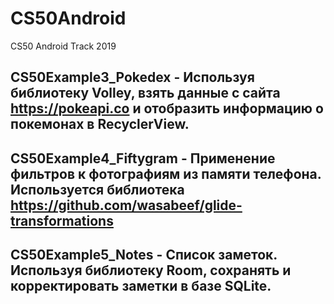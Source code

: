 # CS50Android
CS50 Android Track 2019

## CS50Example3_Pokedex - Используя библиотеку Volley, взять данные с сайта https://pokeapi.co и отобразить информацию о покемонах в RecyclerView.

## CS50Example4_Fiftygram - Применение фильтров к фотографиям из памяти телефона. Используется библиотека https://github.com/wasabeef/glide-transformations

## CS50Example5_Notes - Список заметок. Используя библиотеку Room, сохранять и корректировать заметки в базе SQLite.
